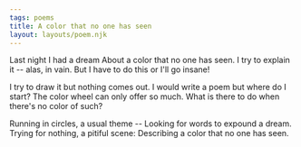 ```yaml
---
tags: poems
title: A color that no one has seen
layout: layouts/poem.njk
---
```


Last night I had a dream
About a color that no one has seen.
I try to explain it -- alas, in vain.
But I have to do this or I'll go insane!

I try to draw it but nothing comes out.
I would write a poem but where do I start?
The color wheel can only offer so much.
What is there to do when there's no color of such?

Running in circles, a usual theme --
Looking for words to expound a dream.
Trying for nothing, a pitiful scene:
Describing a color that no one has seen.
